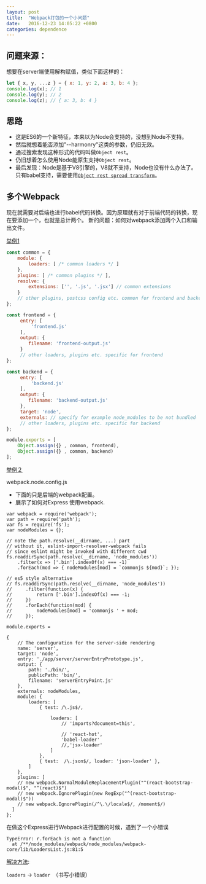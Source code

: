 ```yaml
---
layout: post
title:  "Webpack打包的一个小问题"
date:   2016-12-23 14:05:22 +0800
categories: dependence
---
```


## 问题来源：

想要在server端使用解构赋值，类似下面这样的：

```javascript
let { x, y, ...z } = { x: 1, y: 2, a: 3, b: 4 };
console.log(x); // 1
console.log(y); // 2
console.log(z); // { a: 3, b: 4 }
```

## 思路 
- 这是ES6的一个新特征，本来以为Node会支持的，没想到Node不支持。
- 然后就想着能否添加"--harmonry"这类的参数，仍旧无效。
- 通过搜索发现这种形式的代码叫做`Object rest`。
- 仍旧想着怎么使用Node能原生支持`Object rest`。
- 最后发现：Node是基于V8引擎的，V8就不支持，Node也没有什么办法了。只有babel支持，需要使用[`Object rest spread transform`](https://babeljs.io/docs/plugins/transform-object-rest-spread/)。

## 多个Webpack
现在就需要对后端也进行babel代码转换。因为原理就有对于前端代码的转换，现在要添加一个，也就是总计两个。
新的问题：如何对webpack添加两个入口和输出文件。

[举例1](http://stackoverflow.com/questions/37788142/webpack-for-back-end)

```javascript
const common = {
    module: {
        loaders: [ /* common loaders */ ]
    },
    plugins: [ /* common plugins */ ],
    resolve: {
        extensions: ['', '.js', '.jsx'] // common extensions
    }
    // other plugins, postcss config etc. common for frontend and backend
};

const frontend = {
     entry: [
         'frontend.js'
     ],
     output: {
        filename: 'frontend-output.js'
     }
     // other loaders, plugins etc. specific for frontend
};

const backend = {
     entry: [
         'backend.js'
     ],
     output: {
        filename: 'backend-output.js'
     },
     target: 'node',
     externals: // specify for example node_modules to be not bundled
     // other loaders, plugins etc. specific for backend
};

module.exports = [
    Object.assign({} , common, frontend),
    Object.assign({} , common, backend)
];
```

[举例２](http://stackoverflow.com/questions/31102035/how-can-i-use-webpack-with-express)

webpack.node.config.js
- 下面的只是后端的webpack配置。
- 展示了如何对Express 使用webpack.

```
var webpack = require('webpack');
var path = require('path');
var fs = require('fs');
var nodeModules = {};

// note the path.resolve(__dirname, ...) part
// without it, eslint-import-resolver-webpack fails
// since eslint might be invoked with different cwd
fs.readdirSync(path.resolve(__dirname, 'node_modules'))
    .filter(x => ['.bin'].indexOf(x) === -1)
    .forEach(mod => { nodeModules[mod] = `commonjs ${mod}`; });

// es5 style alternative
// fs.readdirSync(path.resolve(__dirname, 'node_modules'))
//     .filter(function(x) {
//         return ['.bin'].indexOf(x) === -1;
//     })
//     .forEach(function(mod) {
//         nodeModules[mod] = 'commonjs ' + mod;    
//     });

module.exports =

{
    // The configuration for the server-side rendering
    name: 'server',
    target: 'node',
    entry: './app/server/serverEntryPrototype.js',
    output: {
        path: './bin/',
        publicPath: 'bin/',
        filename: 'serverEntryPoint.js'
    },
    externals: nodeModules,
    module: {
        loaders: [
            { test: /\.js$/,

                loaders: [
                    // 'imports?document=this',

                    // 'react-hot',
                    'babel-loader'
                    //,'jsx-loader'
                ]
            },
            { test:  /\.json$/, loader: 'json-loader' },
        ]
    },
    plugins: [
    // new webpack.NormalModuleReplacementPlugin("^(react-bootstrap-modal)$", "^(react)$")
    // new webpack.IgnorePlugin(new RegExp("^(react-bootstrap-modal)$"))
    // new webpack.IgnorePlugin(/^\.\/locale$/, /moment$/)
  ]
};

```

在做这个Express进行Webpack进行配置的时候，遇到了一个小错误

```
TypeError: r.forEach is not a function
  at /**/node_modules/webpack/node_modules/webpack-core/lib/LoadersList.js:81:5
```

[解决方法](https://github.com/webpack/extract-text-webpack-plugin/issues/110):

`loaders` -> `loader`　（书写小错误）
